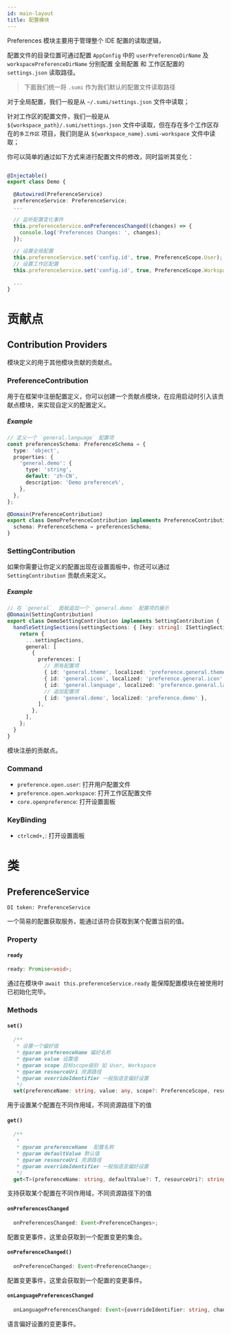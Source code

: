 ```yaml
---
id: main-layout
title: 配置模块
---
```


Preferences 模块主要用于管理整个 IDE 配置的读取逻辑，

配置文件的目录位置可通过配置 `AppConfig` 中的 `userPreferenceDirName` 及 `workspacePreferenceDirName` 分别配置 全局配置 和 工作区配置的 `settings.json` 读取路径。

> 下面我们统一将 `.sumi` 作为我们默认的配置文件读取路径

对于全局配置，我们一般是从 `~/.sumi/settings.json` 文件中读取；

针对工作区的配置文件，我们一般是从 `${workspace_path}/.sumi/settings.json` 文件中读取，但在存在多个工作区存在的`多工作区` 项目，我们则是从 `${workspace_name}.sumi-workspace` 文件中读取；

你可以简单的通过如下方式来进行配置文件的修改，同时监听其变化：

```ts

@Injectable()
export class Demo {

  @Autowired(PreferenceService)
  preferenceService: PreferenceService;
  ...

  // 监听配置变化事件
  this.preferenceService.onPreferencesChanged((changes) => {
    console.log('Preferences Changes: ', changes);
  });

  // 设置全局配置
  this.preferenceService.set('config.id', true, PreferenceScope.User);
  // 设置工作区配置
  this.preferenceService.set('config.id', true, PreferenceScope.Workspace);

  ...
}
```

# 贡献点

## Contribution Providers

模块定义的用于其他模块贡献的贡献点。

### PreferenceContribution

用于在框架中注册配置定义，你可以创建一个贡献点模块，在应用启动时引入该贡献点模块，来实现自定义的配置定义。

##### Example

```ts
// 定义一个 `general.language` 配置项
const preferencesSchema: PreferenceSchema = {
  type: 'object',
  properties: {
    'general.demo': {
      type: 'string',
      default: 'zh-CN',
      description: 'Demo preference%',
    },
  },
};

@Domain(PreferenceContribution)
export class DemoPreferenceContribution implements PreferenceContribution {
  schema: PreferenceSchema = preferencesSchema;
}
```

### SettingContribution

如果你需要让你定义的配置出现在设置面板中，你还可以通过 `SettingContribution` 贡献点来定义。

##### Example

```ts
// 在 `general`  面板追加一个 `general.demo` 配置项的展示
@Domain(SettingContribution)
export class DemoSettingContribution implements SettingContribution {
  handleSettingSections(settingSections: { [key: string]: ISettingSection[] }) {
    return {
      ...settingSections,
      general: [
        {
          preferences: [
            // 原有配置项
            { id: 'general.theme', localized: 'preference.general.theme' },
            { id: 'general.icon', localized: 'preference.general.icon' },
            { id: 'general.language', localized: 'preference.general.language' },
            // 追加配置项
            { id: 'general.demo', localized: 'preference.demo' },
          ],
        },
      ],
    };
  }
}
```

模块注册的贡献点。

### Command

- `preference.open.user`: 打开用户配置文件
- `preference.open.workspace`: 打开工作区配置文件
- `core.openpreference`: 打开设置面板

### KeyBinding

- `ctrlcmd+,`: 打开设置面板

# 类

## PreferenceService

`DI token: PreferenceService`

一个简易的配置获取服务，能通过该符合获取到某个配置当前的值。

### Property

#### `ready`

```ts
ready: Promise<void>;
```

通过在模块中 `await this.preferenceService.ready` 能保障配置模块在被使用时已初始化完毕。

### Methods

#### `set()`

```ts
  /**
   * 设置一个偏好值
   * @param preferenceName 偏好名称
   * @param value 设置值
   * @param scope 目标scope级别 如 User, Workspace
   * @param resourceUri 资源路径
   * @param overrideIdentifier 一般指语言偏好设置
   */
  set(preferenceName: string, value: any, scope?: PreferenceScope, resourceUri?: string, overrideIdentifier?: string): Promise<void>;
```

用于设置某个配置在不同作用域，不同资源路径下的值

#### `get()`

```ts
  /**
   *
   * @param preferenceName  配置名称
   * @param defaultValue 默认值
   * @param resourceUri 资源路径
   * @param overrideIdentifier 一般指语言偏好设置
   */
  get<T>(preferenceName: string, defaultValue?: T, resourceUri?: string, overrideIdentifier?: string): T | undefined;
```

支持获取某个配置在不同作用域，不同资源路径下的值

#### `onPreferencesChanged`

```ts
  onPreferencesChanged: Event<PreferenceChanges>;
```

配置变更事件，这里会获取到一个配置变更的集合。

#### `onPreferenceChanged()`

```ts
  onPreferenceChanged: Event<PreferenceChange>;
```

配置变更事件，这里会获取到一个配置的变更事件。

#### `onLanguagePreferencesChanged`

```ts
  onLanguagePreferencesChanged: Event<{overrideIdentifier: string, changes: PreferenceChanges}>;
```

语言偏好设置的变更事件。
